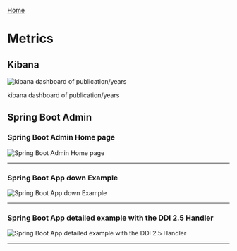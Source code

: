 [Home](../Home.md)

# Metrics

## Kibana
![kibana dashboard of publication/years][kibana-cmm]

kibana dashboard of publication/years


## Spring Boot Admin


### Spring Boot Admin Home page

![Spring Boot Admin Home page][spring-boot-admin]

---

### Spring Boot App down Example

![Spring Boot App down Example][spring-boot-admin-app-down]

---

### Spring Boot App detailed example with the DDI 2.5 Handler

![Spring Boot App detailed example with the DDI 2.5 Handler][spring-boot-admin-handler]

---




[spring-boot-admin]: ../images/spring-boot-admin.png "spring-boot-admin"
[spring-boot-admin-app-down]: ../images/spring-boot-admin-app-down.png "spring-boot-admin-app-down"
[spring-boot-admin-handler]: ../images/spring-boot-admin-handler.png "spring-boot-admin-handler"
[kibana-cmm]: ../images/kibana-cmm.png "kibana-cmm"
